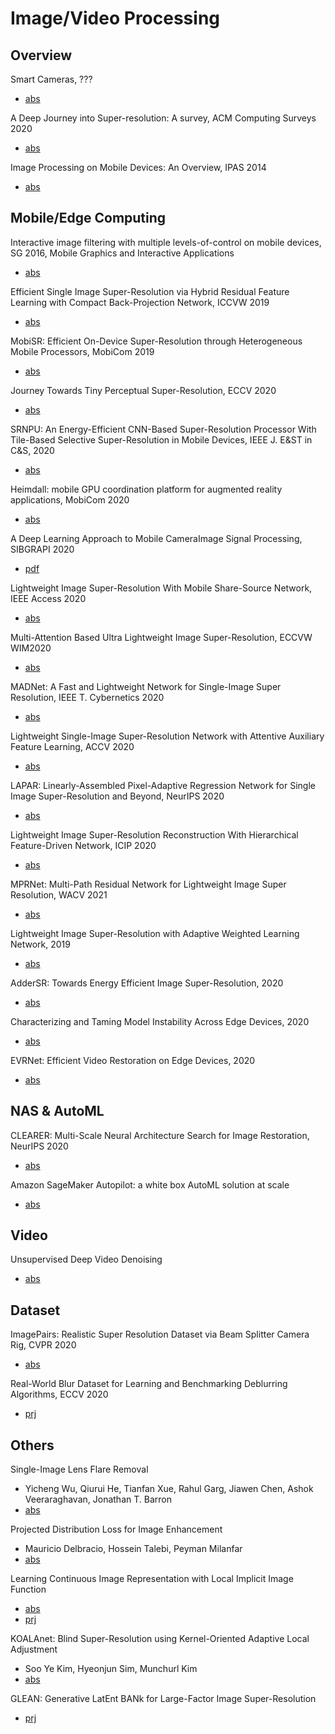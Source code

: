 # Image/Video Processing

## Overview

Smart Cameras, ???
* [abs](https://arxiv.org/abs/2002.04705)

A Deep Journey into Super-resolution: A survey, ACM Computing Surveys 2020
* [abs](https://arxiv.org/abs/1904.07523)

Image Processing on Mobile Devices: An Overview, IPAS 2014
* [abs](https://ieeexplore.ieee.org/document/7043267)

## Mobile/Edge Computing

Interactive image filtering with multiple levels-of-control on mobile devices, SG 2016, Mobile Graphics and Interactive Applications
* [abs](https://dl.acm.org/doi/abs/10.1145/2999508.2999521)

Efficient Single Image Super-Resolution via Hybrid Residual Feature Learning with Compact Back-Projection Network, ICCVW 2019
* [abs](https://openaccess.thecvf.com/content_ICCVW_2019/papers/LPCV/Zhu_Efficient_Single_Image_Super-Resolution_via_Hybrid_Residual_Feature_Learning_with_ICCVW_2019_paper.pdf)

MobiSR: Efficient On-Device Super-Resolution through Heterogeneous Mobile Processors, MobiCom 2019
* [abs](https://dl.acm.org/doi/abs/10.1145/3300061.3345455)

Journey Towards Tiny Perceptual Super-Resolution, ECCV 2020
* [abs](https://arxiv.org/abs/2007.04356)

SRNPU: An Energy-Efficient CNN-Based Super-Resolution Processor With Tile-Based Selective Super-Resolution in Mobile Devices, IEEE J. E&ST in C&S, 2020
* [abs](https://ieeexplore.ieee.org/abstract/document/9159619)

Heimdall: mobile GPU coordination platform for augmented reality applications, MobiCom 2020
* [abs](https://dl.acm.org/doi/abs/10.1145/3372224.3419192)

A Deep Learning Approach to Mobile CameraImage Signal Processing, SIBGRAPI 2020
* [pdf](https://sol.sbc.org.br/index.php/sibgrapi_estendido/article/view/13016/12870)

Lightweight Image Super-Resolution With Mobile Share-Source Network, IEEE Access 2020
* [abs](https://ieeexplore.ieee.org/document/9045996)

Multi-Attention Based Ultra Lightweight Image Super-Resolution, ECCVW WIM2020
* [abs](https://arxiv.org/abs/2008.12912)

MADNet: A Fast and Lightweight Network for Single-Image Super Resolution, IEEE T. Cybernetics 2020
* [abs](https://ieeexplore.ieee.org/abstract/document/9023942)

Lightweight Single-Image Super-Resolution Network with Attentive Auxiliary Feature Learning, ACCV 2020
* [abs](https://arxiv.org/abs/2011.06773)

LAPAR: Linearly-Assembled Pixel-Adaptive Regression Network for Single Image Super-Resolution and Beyond, NeurIPS 2020
* [abs](https://papers.nips.cc/paper/2020/hash/eaae339c4d89fc102edd9dbdb6a28915-Abstract.html)

Lightweight Image Super-Resolution Reconstruction With Hierarchical Feature-Driven Network, ICIP 2020
* [abs](https://ieeexplore.ieee.org/abstract/document/9191110)

MPRNet: Multi-Path Residual Network for Lightweight Image Super Resolution, WACV 2021
* [abs](https://arxiv.org/abs/2011.04566)

Lightweight Image Super-Resolution with Adaptive Weighted Learning Network, 2019
* [abs](https://arxiv.org/abs/1904.02358)

AdderSR: Towards Energy Efficient Image Super-Resolution, 2020
* [abs](https://arxiv.org/abs/2009.08891)

Characterizing and Taming Model Instability Across Edge Devices, 2020
* [abs](https://arxiv.org/abs/2010.09028)

EVRNet: Efficient Video Restoration on Edge Devices, 2020
* [abs](https://arxiv.org/abs/2012.02228)

## NAS & AutoML

CLEARER: Multi-Scale Neural Architecture Search for Image Restoration, NeurIPS 2020
* [abs](https://proceedings.neurips.cc//paper/2020/hash/c6e81542b125c36346d9167691b8bd09-Abstract.html)

Amazon SageMaker Autopilot: a white box AutoML solution at scale
* [abs](https://arxiv.org/abs/2012.08483)

## Video

Unsupervised Deep Video Denoising
* [abs](https://arxiv.org/abs/2011.15045)

## Dataset

ImagePairs: Realistic Super Resolution Dataset via Beam Splitter Camera Rig, CVPR 2020
* [abs](https://arxiv.org/abs/2004.08513)

Real-World Blur Dataset for Learning and Benchmarking Deblurring Algorithms, ECCV 2020
* [prj](http://cg.postech.ac.kr/research/realblur/)


## Others

Single-Image Lens Flare Removal
* Yicheng Wu, Qiurui He, Tianfan Xue, Rahul Garg, Jiawen Chen, Ashok Veeraraghavan, Jonathan T. Barron
* [abs](https://arxiv.org/abs/2011.12485)

Projected Distribution Loss for Image Enhancement
* Mauricio Delbracio, Hossein Talebi, Peyman Milanfar
* [abs](https://arxiv.org/abs/2012.09289)

Learning Continuous Image Representation with Local Implicit Image Function
* [abs](https://arxiv.org/abs/2012.09161)
* [prj](https://yinboc.github.io/liif/)

KOALAnet: Blind Super-Resolution using Kernel-Oriented Adaptive Local Adjustment
* Soo Ye Kim, Hyeonjun Sim, Munchurl Kim
* [abs](https://arxiv.org/abs/2012.08103)

GLEAN: Generative LatEnt BANk for Large-Factor Image Super-Resolution
* [prj](https://ckkelvinchan.github.io/projects/GLEAN/)
